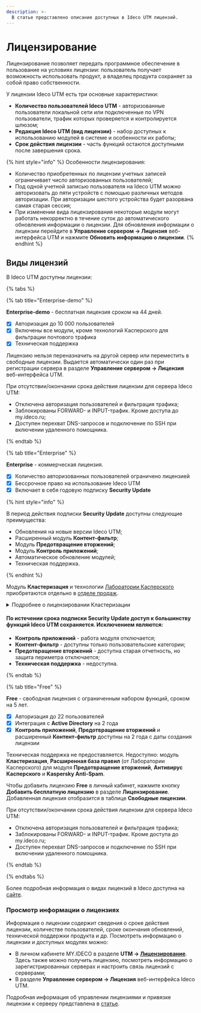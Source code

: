 ```yaml
---
description: >-
  В статье представлено описание доступных в Ideco UTM лицензий.
---
```


# Лицензирование

Лицензирование позволяет передать программное обеспечение в пользование на условиях лицензии: пользователь получает возможность использовать продукт, а владелец продукта сохраняет за собой право собственности.

У лицензии Ideco UTM есть три основные характеристики:

* **Количество пользователей Ideco UTM** - авторизованные пользователи локальной сети или подключенные по VPN пользователи, трафик которых проверяется и контролируется шлюзом;
* **Редакция Ideco UTM (вид лицензии)** - набор доступных к использованию модулей в системе и особенности их работы;
* **Срок действия лицензии** - часть функций остаются доступными после завершения срока.

{% hint style="info" %}
Особенности лицензирования:

* Количество приобретенных по лицензии учетных записей ограничивает число авторизованных пользователей;
* Под одной учетной записью пользователя на Ideco UTM можно авторизовать до пяти устройств с помощью различных методов авторизации. При авторизации шестого устройства будет разорвана самая старая сессия;
* При изменении вида лицензирования некоторые модули могут работать некорректно в течение суток до автоматического обновления информации о лицензии. Для обновления информации о лицензии перейдите в **Управление сервером -> Лицензия** веб-интерфейса UTM и нажмите **Обновить информацию о лицензии**.
{% endhint %}

## Виды лицензий

В Ideco UTM доступны лицензии:

{% tabs %}

{% tab title="Enterprise-demo" %}

**Enterprise-demo** - бесплатная лицензия сроком на 44 дней.

* [x] Авторизация до 10 000 пользователей
* [x] Включены все модули, кроме технологий Касперского для фильтрации почтового трафика
* [x] Техническая поддержка

Лицензию нельзя переназначить на другой сервер или переместить в свободные лицензии. Выдается автоматически один раз при регистрации сервера в разделе **Управление сервером -> Лицензия** веб-интерфейса UTM.

При отсутствии/окончании срока действия лицензии для сервера Ideco UTM:
* Отключена авторизация пользователей и фильтрация трафика;
* Заблокированы FORWARD- и INPUT-трафик. Кроме доступа до my.ideco.ru;
* Доступен перехват DNS-запросов и подключение по SSH при включении удаленного помощника.

{% endtab %}

{% tab title="Enterprise" %}

**Enterprise** - коммерческая лицензия.

* [x] Количество авторизованных пользователей ограничено лицензией
* [x] Бессрочное право на использование Ideco UTM
* [x] Включает в себя годовую подписку **Security Update**

{% hint style="info" %}

В период действия подписки **Security Update** доступны следующие преимущества:

* Обновления на новые версии Ideco UTM;
* Расширенный модуль **Контент-фильтр**;
* Модуль **Предотвращение вторжений**;
* Модуль **Контроль приложений**;
* Автоматическое обновление модулей;
* Техническая поддержка.

{% endhint %}


Модуль **Кластеризация** и технологии [Лаборатории Касперского](https://ideco.ru/kaspersky) приобретаются отдельно в [отделе продаж](https://ideco.ru/kontakty).

<details>
<summary>Подробнее о лицензировании Кластеризации</summary>

Начиная с 18 версии, в системе лицензирования произошли изменения:

* Все Enterprise-лицензии с действующей подпиской на обновления получат включенный в лицензию кластер до первого июля 2029 года;
* Стоимость продления лицензий не изменится до первого июля 2025 года, после чего лицензия будет учитывать включенный модуль кластера. При этом сама лицензия на **Кластеризацию** станет бессрочной;
* При покупке новой лицензии на Ideco UTM модуль **Кластеризация** необходимо заказывать дополнительно;
* После окончания срока действия лицензии на **Кластеризацию** работа кластера не нарушается.
  
</details>

#### По истечении срока подписки **Security Update** доступ к большинству функций Ideco UTM сохраняется. Исключением являются:

* **Контроль приложений** - работа модуля отключается;
* **Контент-фильтр** - доступны только пользовательские категории;
* **Предотвращение вторжений** - доступна старая отчетность, но защита периметра отключается;
* **Техническая поддержка** - недоступна.

{% endtab %}

{% tab title="Free" %}

**Free** - свободная лицензия с ограниченным набором функций, сроком на 5 лет.

* [x] Авторизация до 22 пользователей
* [x] Интеграция с **Active Directory** на 2 года
* [x] **Контроль приложений**, **Предотвращение вторжений** и расширенный **Контент-фильтр** доступны на 2 года с даты создания лицензии
  
Техническая поддержка не предоставляется. Недоступно: модуль **Кластеризация**, **Расширенная база правил** (от Лаборатории Касперского) для модуля **Предотвращение вторжений**, **Антивирус Касперского** и **Kaspersky Anti-Spam**.

Чтобы добавить лицензию **Free** в личный кабинет, нажмите кнопку **Добавить бесплатную лицензию** в разделе **Лицензирование**. Добавленная лицензия отобразится в таблице **Свободные лицензии**.

При отсутствии/окончании срока действия лицензии для сервера Ideco UTM:
* Отключена авторизация пользователей и фильтрация трафика;
* Заблокированы FORWARD- и INPUT-трафик. Кроме доступа до my.ideco.ru;
* Доступен перехват DNS-запросов и подключение по SSH при включении удаленного помощника.

{% endtab %}

{% endtabs %}

Более подробная информация о видах лицензий в Ideco доступна на [сайте](https://ideco.ru/sravnenie-versiy).

### Просмотр информации о лицензиях

Информация о лицензии содержит сведения о сроке действия лицензии, количестве пользователей, сроке окончания обновлений, технической поддержки продукта и др. Посмотреть информацию о лицензии и доступных модулях можно:

* В личном кабинете MY.IDECO в разделе **UTM -> [Лицензирование](https://my.ideco.ru)**. Здесь также можно получить лицензию, посмотреть информацию о зарегистрированных серверах и настроить связь лицензий с серверами;
* В разделе **Управление сервером -> Лицензия** веб-интерфейса Ideco UTM.

Подробная информация об управлении лицензиями и привязке лицензии к серверу представлена в [статье](/settings/server-management/license-management.md).